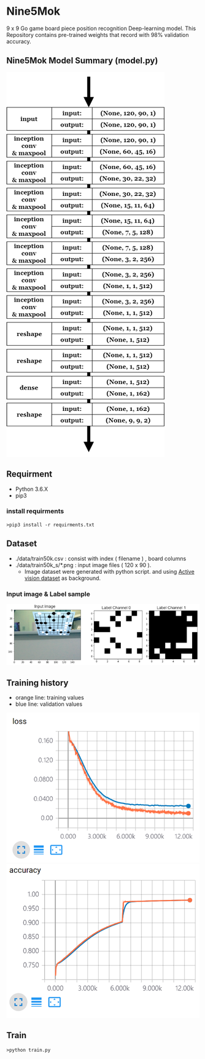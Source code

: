 # Nine5Mok

9 x 9 Go game board piece position recognition Deep-learning model.
This Repository contains pre-trained weights that record with 98% validation accuracy.

## Nine5Mok Model Summary (model.py)

![img/model_summary.png](https://github.com/interruping/nine5mok/raw/master/img/model_summary.png)
 
## Requirment

- Python 3.6.X
- pip3

### install requirments

    >pip3 install -r requirments.txt

## Dataset
- ./data/train50k.csv : consist with index ( filename ) , board columns
- ./data/train50k_s/*.png : input image files ( 120 x 90 ).
	* Image dataset were generated with python script. and using [Active vision dataset](http://cs.unc.edu/~ammirato/active_vision_dataset_website/) as background.

### Input image & Label sample

![img/dataset_sample.png](https://github.com/interruping/nine5mok/raw/master/img/dataset_sample.png)

## Training history

- orange line: training values
- blue line: validation values

![img/training_loss.png](https://github.com/interruping/nine5mok/raw/master/img/training_loss.png)
![img/training_accuracy.png](https://github.com/interruping/nine5mok/raw/master/img/training_accuracy.png)

## Train

    >python train.py
